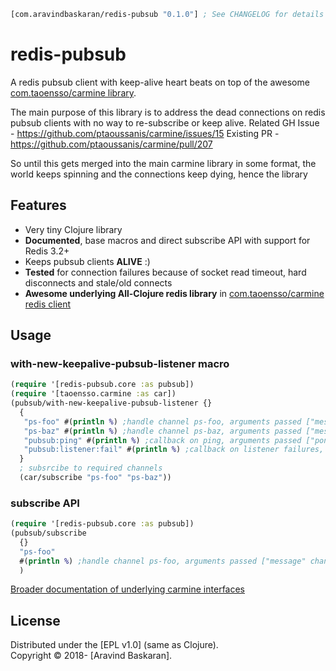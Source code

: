 ```clojure
[com.aravindbaskaran/redis-pubsub "0.1.0"] ; See CHANGELOG for details
```

# redis-pubsub

A redis pubsub client with keep-alive heart beats on top of the awesome <a href="https://github.com/ptaoussanis/carmine" >com.taoensso/carmine library</a>.

The main purpose of this library is to address the dead connections on redis pubsub clients with no way to re-subscribe or keep alive.
Related GH Issue - https://github.com/ptaoussanis/carmine/issues/15
Existing PR - https://github.com/ptaoussanis/carmine/pull/207

So until this gets merged into the main carmine library in some format, the world keeps spinning and the connections keep dying, hence the library

## Features
 * Very tiny Clojure library
 * **Documented**, base macros and direct subscribe API with support for Redis 3.2+
 * Keeps pubsub clients **ALIVE** :)
 * **Tested** for connection failures because of socket read timeout, hard disconnects and stale/old connects
 * **Awesome underlying All-Clojure redis library** in <a href="https://github.com/ptaoussanis/carmine">com.taoensso/carmine redis client</a>


## Usage

### with-new-keepalive-pubsub-listener macro
```clojure
(require '[redis-pubsub.core :as pubsub])
(require '[taoensso.carmine :as car])
(pubsub/with-new-keepalive-pubsub-listener {}
  {
   "ps-foo" #(println %) ;handle channel ps-foo, arguments passed ["message" channel-name message-string]
   "ps-baz" #(println %) ;handle channel ps-baz, arguments passed ["message" channel-name message-string]
   "pubsub:ping" #(println %) ;callback on ping, arguments passed ["pong" "pubsub:ping"]
   "pubsub:listener:fail" #(println %) ;callback on listener failures, arguments passed ["pubsub:error" "pubsub:listener:fail" exception-obj]
  }
  ; subsrcibe to required channels
  (car/subscribe "ps-foo" "ps-baz"))

```
### subscribe API

```clojure
(require '[redis-pubsub.core :as pubsub])
(pubsub/subscribe
  {}
  "ps-foo"
  #(println %) ;handle channel ps-foo, arguments passed ["message" channel-name message-string]
  )

```

<a href="https://github.com/ptaoussanis/carmine#listeners--pubsub">Broader documentation of underlying carmine interfaces</a>

## License

Distributed under the [EPL v1.0] \(same as Clojure).  
Copyright &copy; 2018- [Aravind Baskaran].
